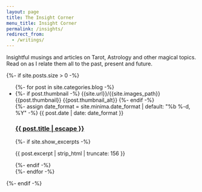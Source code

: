 ```yaml
---
layout: page
title: The Insight Corner
menu_title: Insight Corner
permalink: /insights/
redirect_from:
  - /writings/
---
```

<p>Insightful musings and articles on Tarot, Astrology and other magical topics. Read on as I relate them all to the past, present and future.</p>

{%- if site.posts.size > 0 -%}

<ul class="post-list"  markdown=1>
    {%- for post in site.categories.blog -%}
    <li class="post-preview">
    {%- if post.thumbnail -%}
        <span class="thumbnail_url hidden">{{site.url}}/{{site.images_path}}{{post.thumbnail}}</span>
        <span class="thumbnail_alt hidden">{{post.thumbnail_alt}}</span>
    {%- endif -%}     
        <div class="post-preview-text">
        {%- assign date_format = site.minima.date_format | default: "%b %-d, %Y" -%}
        <span class="post-meta">{{ post.date | date: date_format }}</span>
        <h3>
            <a class="post-link" href="{{ post.url | relative_url }}">
            {{ post.title | escape }}
            </a>
        </h3>
        {%- if site.show_excerpts -%}
            <p>{{ post.excerpt | strip_html | truncate: 156 }}</p>
        {%- endif -%}
        </div>
    </li>
    {%- endfor -%}
</ul>

<!-- <p class="rss-subscribe">subscribe <a href="{{ "/feed.xml" | relative_url }}">via RSS</a></p> -->
{%- endif -%}